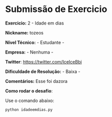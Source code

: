 # Submissão de Exercicio

**Exercicio:** 2 - Idade em dias

**Nickname:** tozeos

**Nível Técnico:** - Estudante -

**Empresa:** - Nenhuma -

**Twitter**: https://twitter.com/IceIceBbi

**Dificuldade de Resolução:** - Baixa -

**Comentários:** Esse foi dazora

**Como rodar o desafio**:

Use o comando abaixo:

```bash
python idadeemdias.py
```
